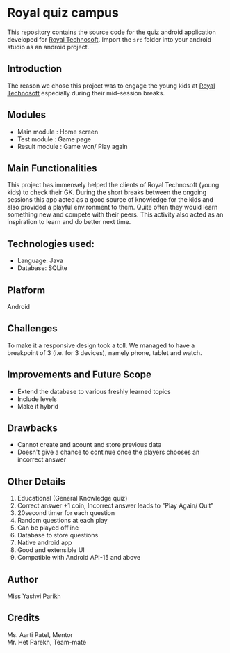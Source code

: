 # Royal quiz campus

This repository contains the source code for the quiz android application developed for [Royal Technosoft](https://royaltechnosoft.com/). Import the ```src```  folder into your android studio as an android project.

## Introduction

The reason we chose this project was to engage the young kids at [Royal Technosoft](https://royaltechnosoft.com/) especially during their mid-session breaks. 

## Modules
* Main module : Home screen
* Test module : Game page 
* Result module : Game won/ Play again

## Main Functionalities

This project has immensely helped the clients of Royal Technosoft (young kids) to check their GK. During the short breaks between the ongoing sessions this app acted as a good source of knowledge for the kids and also provided a playful environment to them. Quite often they would learn something new and compete with their peers. This activity also acted as an inspiration to learn and do better next time.

## Technologies used:
* Language: Java
* Database: SQLite

## Platform
Android

## Challenges
To make it a responsive design took a toll. We managed to have a breakpoint of 3 (i.e. for 3 devices), namely phone, tablet and watch.

## Improvements and Future Scope

* Extend the database to various freshly learned topics
* Include levels
* Make it hybrid

## Drawbacks

* Cannot create and acount and store previous data
* Doesn't give a chance to continue once the players chooses an incorrect answer

## Other Details
1. Educational (General Knowledge quiz)
2. Correct answer +1 coin, Incorrect answer leads to "Play Again/ Quit"
3. 20second timer for each question
4. Random questions at each play
5. Can be played offline
6. Database to store questions
7. Native android app
8. Good and extensible UI
9. Compatible with Android API-15 and above

## Author

Miss Yashvi Parikh

## Credits

Ms. Aarti Patel, Mentor </br>
Mr. Het Parekh, Team-mate
